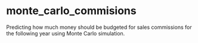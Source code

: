 # monte_carlo_commisions
Predicting how much money should be budgeted for sales commissions for the following year using Monte Carlo simulation.
